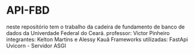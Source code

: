 # API-FBD
neste repositório tem o trabalho da cadeira de fundamento de banco de dados da Univerdade Federal do Ceará.
professor: Victor Pinheiro
integrantes: Kelton Martins e Alessy Kauã
Frameworks utilizadas:
FastApi
Uvicorn - Servidor ASGI
